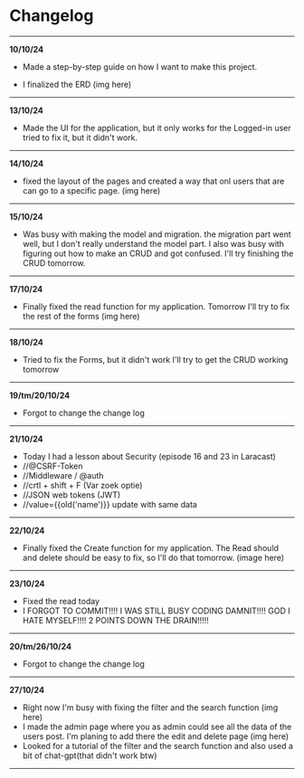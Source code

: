 # Changelog

***
**10/10/24**

- Made a step-by-step guide on how I want to make this project.


- I finalized the ERD
  (img here)

***

**13/10/24**

- Made the UI for the application, but it only works for the Logged-in user tried to fix it, but it didn't work.

***

**14/10/24**

- fixed the layout of the pages and created a way that onl users that are can go to a specific page.
  (img here)

***

**15/10/24**

- Was busy with making the model and migration. the migration part went well, but I don't really understand the model
  part. I also was busy with figuring out how to make an CRUD and got confused. I'll try finishing the CRUD tomorrow.

***

**17/10/24**

- Finally fixed the read function for my application. Tomorrow I'll try to fix the rest of the forms
  (img here)

***

**18/10/24**

- Tried to fix the Forms, but it didn't work I'll try to get the CRUD working tomorrow

***

**19/tm/20/10/24**

- Forgot to change the change log

***

**21/10/24**

- Today I had a lesson about Security (episode 16 and 23 in Laracast)
- //@CSRF-Token
- //Middleware / @auth
- //crtl + shift + F (Var zoek optie)
- //JSON web tokens (JWT)
- //value={{old('name')}} update with same data

***
**22/10/24**

- Finally fixed the Create function for my application. The Read should and delete should be easy to fix, so I'll do
  that tomorrow.
  (image here)

***
**23/10/24**

- Fixed the read today
- I FORGOT TO COMMIT!!!! I WAS STILL BUSY CODING DAMNIT!!!! GOD I HATE MYSELF!!!! 2 POINTS DOWN THE DRAIN!!!!!

*** 
**20/tm/26/10/24**

- Forgot to change the change log

***
**27/10/24**

- Right now I'm busy with fixing the filter and the search function (img here)
- I made the admin page where you as admin could see all the data of the users post. I'm planing to add there the edit
  and delete page
  (img here)
- Looked for a tutorial of the filter and the search function and also used a bit of chat-gpt(that didn't work btw)

***
